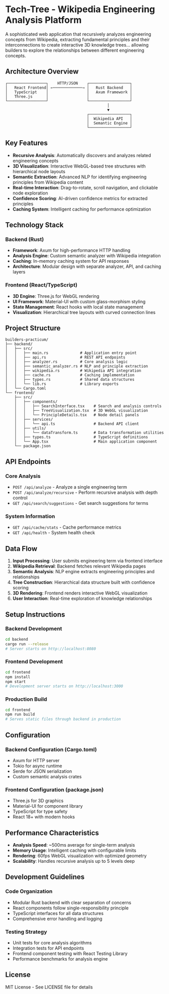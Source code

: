 # Tech-Tree - Wikipedia Engineering Analysis Platform

A sophisticated web application that recursively analyzes engineering concepts from Wikipedia, extracting fundamental principles and their interconnections to create interactive 3D knowledge trees... allowing builders to explore the relationships between different engineering concepts.

## Architecture Overview

```
┌─────────────────┐    HTTP/JSON    ┌──────────────────┐
│   React Frontend│ ←─────────────→ │   Rust Backend   │
│   TypeScript    │                 │   Axum Framework │
│   Three.js      │                 │                  │
└─────────────────┘                 └──────────────────┘
                                             │
                                             ▼
                                    ┌──────────────────┐
                                    │  Wikipedia API   │
                                    │  Semantic Engine │
                                    └──────────────────┘
```

## Key Features

- **Recursive Analysis**: Automatically discovers and analyzes related engineering concepts
- **3D Visualization**: Interactive WebGL-based tree structures with hierarchical node layouts
- **Semantic Extraction**: Advanced NLP for identifying engineering principles from Wikipedia content
- **Real-time Interaction**: Drag-to-rotate, scroll navigation, and clickable node exploration
- **Confidence Scoring**: AI-driven confidence metrics for extracted principles
- **Caching System**: Intelligent caching for performance optimization

## Technology Stack

### Backend (Rust)
- **Framework**: Axum for high-performance HTTP handling
- **Analysis Engine**: Custom semantic analyzer with Wikipedia integration
- **Caching**: In-memory caching system for API responses
- **Architecture**: Modular design with separate analyzer, API, and caching layers

### Frontend (React/TypeScript)
- **3D Engine**: Three.js for WebGL rendering
- **UI Framework**: Material-UI with custom glass-morphism styling
- **State Management**: React hooks with local state management
- **Visualization**: Hierarchical tree layouts with curved connection lines

## Project Structure

```
builders-practicum/
├── backend/
│   ├── src/
│   │   ├── main.rs              # Application entry point
│   │   ├── api.rs               # REST API endpoints
│   │   ├── analyzer.rs          # Core analysis logic
│   │   ├── semantic_analyzer.rs # NLP and principle extraction
│   │   ├── wikipedia.rs         # Wikipedia API integration
│   │   ├── cache.rs             # Caching implementation
│   │   ├── types.rs             # Shared data structures
│   │   └── lib.rs               # Library exports
│   └── Cargo.toml
└── frontend/
    ├── src/
    │   ├── components/
    │   │   ├── SearchInterface.tsx    # Search and analysis controls
    │   │   ├── TreeVisualization.tsx  # 3D WebGL visualization
    │   │   └── PrincipleDetails.tsx   # Node detail panels
    │   ├── services/
    │   │   └── api.ts                 # Backend API client
    │   ├── utils/
    │   │   └── dataTransform.ts       # Data transformation utilities
    │   ├── types.ts                   # TypeScript definitions
    │   └── App.tsx                    # Main application component
    └── package.json
```

## API Endpoints

### Core Analysis
- `POST /api/analyze` - Analyze a single engineering term
- `POST /api/analyze/recursive` - Perform recursive analysis with depth control
- `GET /api/search/suggestions` - Get search suggestions for terms

### System Information
- `GET /api/cache/stats` - Cache performance metrics
- `GET /api/health` - System health check

## Data Flow

1. **Input Processing**: User submits engineering term via frontend interface
2. **Wikipedia Retrieval**: Backend fetches relevant Wikipedia pages
3. **Semantic Analysis**: NLP engine extracts engineering principles and relationships
4. **Tree Construction**: Hierarchical data structure built with confidence scoring
5. **3D Rendering**: Frontend renders interactive WebGL visualization
6. **User Interaction**: Real-time exploration of knowledge relationships

## Setup Instructions

### Backend Development
```bash
cd backend
cargo run --release
# Server starts on http://localhost:8080
```

### Frontend Development
```bash
cd frontend
npm install
npm start
# Development server starts on http://localhost:3000
```

### Production Build
```bash
cd frontend
npm run build
# Serves static files through backend in production
```

## Configuration

### Backend Configuration (Cargo.toml)
- Axum for HTTP server
- Tokio for async runtime
- Serde for JSON serialization
- Custom semantic analysis crates

### Frontend Configuration (package.json)
- Three.js for 3D graphics
- Material-UI for component library
- TypeScript for type safety
- React 18+ with modern hooks

## Performance Characteristics

- **Analysis Speed**: ~500ms average for single-term analysis
- **Memory Usage**: Intelligent caching with configurable limits
- **Rendering**: 60fps WebGL visualization with optimized geometry
- **Scalability**: Handles recursive analysis up to 5 levels deep

## Development Guidelines

### Code Organization
- Modular Rust backend with clear separation of concerns
- React components follow single-responsibility principle
- TypeScript interfaces for all data structures
- Comprehensive error handling and logging

### Testing Strategy
- Unit tests for core analysis algorithms
- Integration tests for API endpoints
- Frontend component testing with React Testing Library
- Performance benchmarks for analysis engine

## License

MIT License - See LICENSE file for details